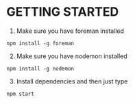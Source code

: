 # GETTING STARTED
1. Make sure you have foreman installed
  ```
  npm install -g foreman
  ```
2. Make sure you have nodemon installed
  ```
  npm install -g nodemon
  ```
3. Install dependencies and then just type
  ```
  npm start
  ```

